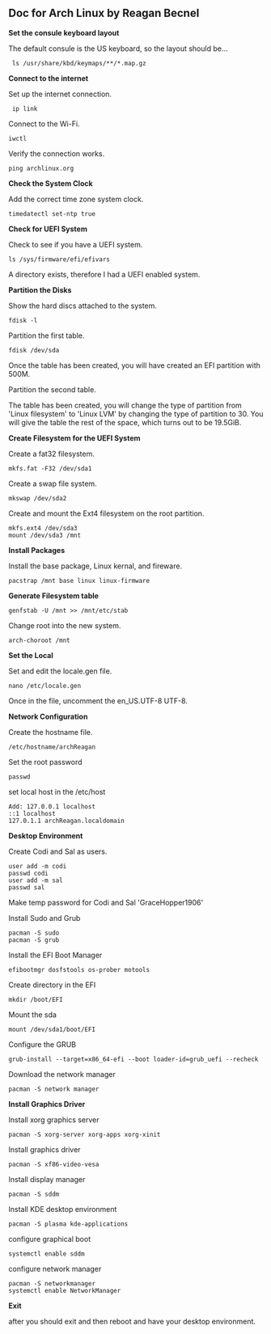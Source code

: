 ## Doc for Arch Linux by Reagan Becnel
**Set the consule keyboard layout**
<p>The default consule is the US keyboard, so the layout should be...</p>
<pre><code> ls /usr/share/kbd/keymaps/**/*.map.gz </code></pre>

**Connect to the internet**
<p>Set up the internet connection.</p>
<pre><code> ip link </pre></code>
<p>Connect to the Wi-Fi.</p>
<pre><code>iwctl</pre></code>
<p>Verify the connection works.</p>
<pre><code>ping archlinux.org</pre></code>

**Check the System Clock**
<p>Add the correct time zone system clock.</p>
<pre><code>timedatectl set-ntp true</pre></code>

**Check for UEFI System**
<p>Check to see if you have a UEFI system.</p>
<pre><code>ls /sys/firmware/efi/efivars </pre></code>
<p>A directory exists, therefore I had a UEFI enabled system.</p>

**Partition the Disks**
<p>Show the hard discs attached to the system.</p>
<pre><code>fdisk -l</pre></code>
<p>Partition the first table.</p>
<pre><code>fdisk /dev/sda</pre></code>
<p>Once the table has been created, you will have created an EFI partition with 500M.</p>
<p>Partition the second table.</p>
<p>The table has been created, you will change the type of partition from 'Linux filesystem' to 'Linux LVM' by changing the type of partition to 30. You will give the table the rest of the space, which turns out to be 19.5GiB.</p>

**Create Filesystem for the UEFI System**
<p>Create a fat32 filesystem.</p>
<pre><code>mkfs.fat -F32 /dev/sda1</pre></code>
<p>Create a swap file system.</p>
<pre><code>mkswap /dev/sda2 </pre></code>
<p>Create and mount the Ext4 filesystem on the root partition.</p>
<pre><code>mkfs.ext4 /dev/sda3
mount /dev/sda3 /mnt</pre></code>

**Install Packages**

<p>Install the base package, Linux kernal, and fireware.</p>
<pre><code>pacstrap /mnt base linux linux-firmware</pre></code>

**Generate Filesystem table**
<pre><code>genfstab -U /mnt >> /mnt/etc/stab</pre></code>
Change root into the new system. 
<pre><code>arch-choroot /mnt</pre></code>

**Set the Local**
<p>Set and edit the locale.gen file.
<pre><code>nano /etc/locale.gen </pre></code>
 <p>Once in the file, uncomment the en_US.UTF-8 UTF-8.</p>

 **Network Configuration**
 <p>Create the hostname file.</p>
 <pre><code>/etc/hostname/archReagan</pre></code>
 <p>Set the root password</p>
 <pre><code>passwd</pre></code>
 <p>set local host in the /etc/host</p>
 <pre><code>Add: 127.0.0.1 localhost 
::1 localhost
127.0.1.1 archReagan.localdomain</pre></code>

**Desktop Environment**
<p>Create Codi and Sal as users.</p>
<pre><code>user add -m codi
passwd codi
user add -m sal
passwd sal</pre></code>
<p>Make temp password for Codi and Sal 'GraceHopper1906'</p>

<p>Install Sudo and Grub</p>
<pre><code>pacman -S sudo
pacman -S grub</pre></code>
<p>Install the EFI Boot Manager</p>
<pre><code>efibootmgr dosfstools os-prober motools</pre></code>
<p>Create directory in the EFI</p>
<pre><code>mkdir /boot/EFI</pre></code>
<p>Mount the sda</p>
<pre><code>mount /dev/sda1/boot/EFI</pre></code>
<p>Configure the GRUB</p>
<pre><code>grub-install --target=x86_64-efi --boot loader-id=grub_uefi --recheck</pre></code>
<p>Download the network manager</p>
<pre><code>pacman -S network manager</pre></code>

**Install Graphics Driver**
<p>Install xorg graphics server</p>
<pre><code>pacman -S xorg-server xorg-apps xorg-xinit</pre></code>
<p>Install graphics driver</p>
<pre><code>pacman -S xf86-video-vesa</pre></code>
<p>Install display manager</p>
<pre><code>pacman -S sddm</pre></code>
<p>Install KDE desktop environment</p>
<pre><code>pacman -S plasma kde-applications</pre></code>
<p>configure graphical boot</p>
<pre><code>systemctl enable sddm</pre></code>
<p>configure network manager</p>
<pre><code>pacman -S networkmanager
systemctl enable NetworkManager</pre></code>

**Exit**
<p>after you should exit and then reboot and have your desktop environment.</p>
